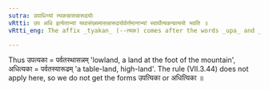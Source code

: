 ```yaml
---
sutra: उपाधिभ्यां त्यकन्नासन्नारूढयोः
vRtti: उप अधि इत्येताभ्यां यथासंख्यमासन्नारूढयोर्वर्त्तमानाभ्यां स्वार्थेत्यकन्प्रत्ययो भवति ॥
vRtti_eng: The affix _tyakan_ (--त्यक) comes after the words _upa_ and _adhi_, in the sense of 'nearness' and 'elevation' respectively; the words so formed being Names.

---
```

Thus उपत्यका = पर्वतस्थासन्नम् 'lowland, a land at the foot of the mountain', अधित्यका = पर्वतस्यारूढम् 'a table-land, high-land'. The rule (VII.3.44) does not apply here, so we do not get the forms उपत्यिका or अधित्यिका ॥